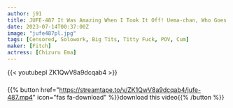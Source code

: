 ```yaml
---
author: j91
title: JUFE-487 It Was Amazing When I Took It Off! Uema-chan, Who Goes To The Same University, Is A Cute Hakata Dialect And Is Obedient To My Dick, A Sensitive Big Tits Beauty Ema Chizuru
date: 2023-07-14T00:37:00Z
image: "jufe487pl.jpg"
tags: [Censored, Solowork, Big Tits, Titty Fuck, POV, Cum]
maker: [Fitch]
actress: [Chizuru Ema]
---
```



{{< youtubepl ZK1QwV8a9dcqab4 >}}
###

{{% button href="https://streamtape.to/v/ZK1QwV8a9dcqab4/jufe-487.mp4" icon="fas fa-download" %}}download this video{{% /button %}}

